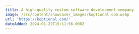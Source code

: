 ```yaml
---
title: A high-quality custom software development company
image: /src/content/showcase/_images/koptional.com.webp
url: 'https://koptional.com/'
dateAdded: 2024-01-22T15:11:56.000Z
---
```


